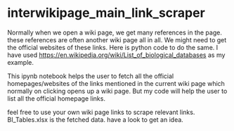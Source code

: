 # interwikipage_main_link_scraper
Normally when we open a wiki page, we get many references in the page. these references are often another wiki page all in all.
We might need to get the official websites of these links. Here is python code to do the same. I have used https://en.wikipedia.org/wiki/List_of_biological_databases as my example.

This ipynb notebook helps the user to fetch all the official homepages/websites of the links mentioned in the current
wiki page which normally on clicking opens up a wiki page. But my code will help the user to list all the official homepage links.

feel free to use your own wiki page links to scrape relevant links.
BI_Tables.xlsx is the fetched data. have a look to get an idea.
